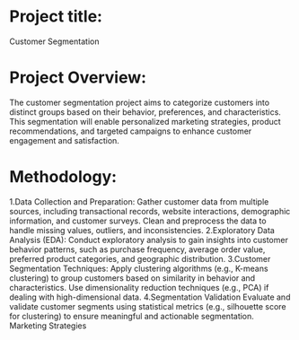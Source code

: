 # Project title:
Customer Segmentation

# Project Overview:
The customer segmentation project aims to categorize customers into distinct groups based on their behavior, preferences, and characteristics. This segmentation will enable personalized marketing strategies, product recommendations, and targeted campaigns to enhance customer engagement and satisfaction.

# Methodology:
1.Data Collection and Preparation:
Gather customer data from multiple sources, including transactional records, website interactions, demographic information, and customer surveys.
Clean and preprocess the data to handle missing values, outliers, and inconsistencies.
2.Exploratory Data Analysis (EDA):
Conduct exploratory analysis to gain insights into customer behavior patterns, such as purchase frequency, average order value, preferred product categories, and geographic distribution.
3.Customer Segmentation Techniques:
Apply clustering algorithms (e.g., K-means clustering) to group customers based on similarity in behavior and characteristics.
Use dimensionality reduction techniques (e.g., PCA) if dealing with high-dimensional data.
4.Segmentation Validation
Evaluate and validate customer segments using statistical metrics (e.g., silhouette score for clustering) to ensure meaningful and actionable segmentation.
Marketing Strategies
